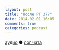 ```yaml
---
layout: post
title: "После РT 377"
date: 2014-02-01 16:05
comments: true
categories: podcast
---
```

[аудио](http://cdn.radio-t.com/rt377post.mp3) ● [лог чата](http://chat.radio-t.com/logs/radio-t-377.html) <audio src="http://cdn.radio-t.com/rt377post.mp3" preload="none">
